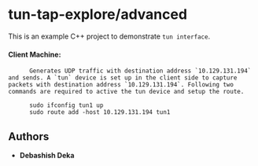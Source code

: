 # tun-tap-explore/advanced

This is an example C++ project to demonstrate `tun interface`.

#### Client Machine:
          Generates UDP traffic with destination address `10.129.131.194` and sends. A `tun` device is set up in the client side to capture packets with destination address `10.129.131.194`. Following two commands are required to active the tun device and setup the route.
          
          sudo ifconfig tun1 up
          sudo route add -host 10.129.131.194 tun1

 
          
          
          
## Authors

* **Debashish Deka** 
